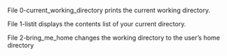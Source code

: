 File 0-current_working_directory prints the current working directory.

File 1-listit displays the contents list of your current directory.

File 2-bring_me_home changes the working directory to the user’s home directory
